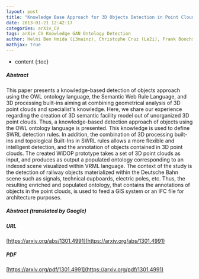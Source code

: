 ```yaml
---
layout: post
title: "Knowledge Base Approach for 3D Objects Detection in Point Clouds Using 3D Processing and Specialists Knowledge"
date: 2013-01-21 12:42:17
categories: arXiv_CV
tags: arXiv_CV Knowledge GAN Ontology Detection
author: Helmi Ben Hmida (i3mainz), Christophe Cruz (Le2i), Frank Boochs (i3mainz), Christophe Nicolle (Le2i)
mathjax: true
---
```


* content
{:toc}

##### Abstract
This paper presents a knowledge-based detection of objects approach using the OWL ontology language, the Semantic Web Rule Language, and 3D processing built-ins aiming at combining geometrical analysis of 3D point clouds and specialist's knowledge. Here, we share our experience regarding the creation of 3D semantic facility model out of unorganized 3D point clouds. Thus, a knowledge-based detection approach of objects using the OWL ontology language is presented. This knowledge is used to define SWRL detection rules. In addition, the combination of 3D processing built-ins and topological Built-Ins in SWRL rules allows a more flexible and intelligent detection, and the annotation of objects contained in 3D point clouds. The created WiDOP prototype takes a set of 3D point clouds as input, and produces as output a populated ontology corresponding to an indexed scene visualized within VRML language. The context of the study is the detection of railway objects materialized within the Deutsche Bahn scene such as signals, technical cupboards, electric poles, etc. Thus, the resulting enriched and populated ontology, that contains the annotations of objects in the point clouds, is used to feed a GIS system or an IFC file for architecture purposes.

##### Abstract (translated by Google)


##### URL
[https://arxiv.org/abs/1301.4991](https://arxiv.org/abs/1301.4991)

##### PDF
[https://arxiv.org/pdf/1301.4991](https://arxiv.org/pdf/1301.4991)

